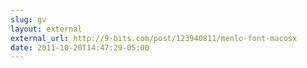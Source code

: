 ```yaml
---
slug: gv
layout: external
external_url: http://9-bits.com/post/123940811/menlo-font-macosx
date: 2011-10-20T14:47:29-05:00
---
```

